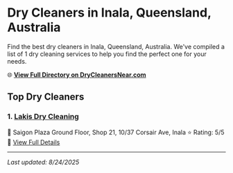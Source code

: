 # Dry Cleaners in Inala, Queensland, Australia

Find the best dry cleaners in Inala, Queensland, Australia. We've compiled a list of 1 dry cleaning services to help you find the perfect one for your needs.

🌐 **[View Full Directory on DryCleanersNear.com](https://drycleanersnear.com/city/Australia/Queensland/Inala)**

## Top Dry Cleaners

### 1. [Lakis Dry Cleaning](https://drycleanersnear.com/dryCleaner/68aa739d39cc7c0899005c9d/lakis-dry-cleaning)
📍 Saigon Plaza Ground Floor, Shop 21, 10/37 Corsair Ave, Inala
⭐ Rating: 5/5
🔗 [View Full Details](https://drycleanersnear.com/dryCleaner/68aa739d39cc7c0899005c9d/lakis-dry-cleaning)


---

*Last updated: 8/24/2025*
